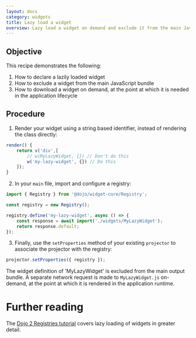```yaml
---
layout: docs
category: widgets
title: Lazy load a widget
overview: Lazy load a widget on demand and exclude it from the main JavaScript bundle
---
```


## Objective

This recipe demonstrates the following:

1. How to declare a lazily loaded widget
2. How to exclude a widget from the main JavaScript bundle
3. How to download a widget on demand, at the point at which it is needed in the application lifecycle

## Procedure

1. Render your widget using a string based identifier, instead of rendering the class directly:

```js
render() {
    return v('div',[
        // w(MyLazyWidget, {}) // Don't do this
        w('my-lazy-widget', {}) // Do this
    ]);
}
```

2. In your `main` file, import and configure a registry:

```js
import { Registry } from '@dojo/widget-core/Registry';

const registry = new Registry();

registry.define('my-lazy-widget', async () => {
    const response = await import('./widgets/MyLazyWidget');
    return response.default;
});
```

3. Finally, use the `setProperties` method of your existing `projector` to associate the projector with the registry:

```js
projector.setProperties({ registry });
```

The widget definition of 'MyLazyWidget' is excluded from the main output bundle. A separate network request is made to `MyLazyWidget.js` on-demand, at the point at which it is rendered in the application runtime.

# Further reading

The [Dojo 2 Registries tutorial](https://dojo.io/tutorials/1020_registries/#1) covers lazy loading of widgets in greater detail.